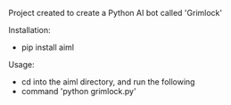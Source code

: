 Project created to create a Python AI bot called 'Grimlock'

Installation:
  * pip install aiml

Usage:
  * cd into the aiml directory, and run the following
  * command 'python grimlock.py'
